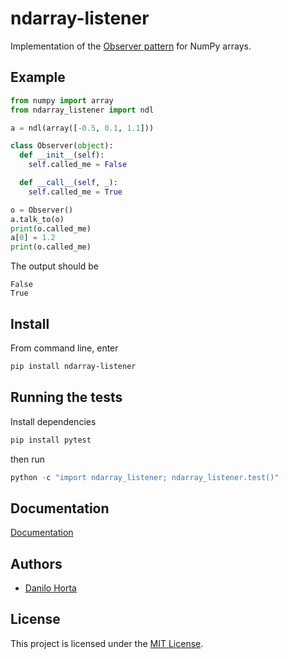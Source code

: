 # ndarray-listener

Implementation of the [Observer pattern](https://en.wikipedia.org/wiki/Observer_pattern) for NumPy arrays.

## Example

```python
from numpy import array
from ndarray_listener import ndl

a = ndl(array([-0.5, 0.1, 1.1]))

class Observer(object):
  def __init__(self):
    self.called_me = False

  def __call__(self, _):
    self.called_me = True

o = Observer()
a.talk_to(o)
print(o.called_me)
a[0] = 1.2
print(o.called_me)
```

The output should be

```
False
True
```

## Install

From command line, enter

```bash
pip install ndarray-listener
```

## Running the tests

Install dependencies

```bash
pip install pytest
```

then run

```python
python -c "import ndarray_listener; ndarray_listener.test()"
```

## Documentation

[Documentation](https://ndarray-listener.readthedocs.io/en/latest/)

## Authors

* [Danilo Horta](https://github.com/horta)


## License

This project is licensed under the [MIT License](https://raw.githubusercontent.com/limix/ndarray-listener/master/LICENSE.md).
